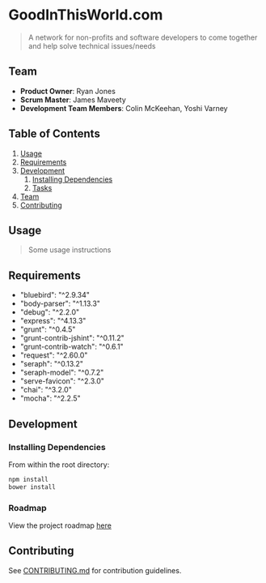 # GoodInThisWorld.com

> A network for non-profits and software developers to come together and help solve technical issues/needs

## Team

  - __Product Owner__: Ryan Jones
  - __Scrum Master__: James Maveety
  - __Development Team Members__: Colin McKeehan, Yoshi Varney

## Table of Contents

1. [Usage](#Usage)
1. [Requirements](#requirements)
1. [Development](#development)
    1. [Installing Dependencies](#installing-dependencies)
    1. [Tasks](#tasks)
1. [Team](#team)
1. [Contributing](#contributing)

## Usage

> Some usage instructions

## Requirements

- "bluebird": "^2.9.34"
- "body-parser": "^1.13.3"
- "debug": "^2.2.0"
- "express": "^4.13.3"
- "grunt": "^0.4.5"
- "grunt-contrib-jshint": "^0.11.2"
- "grunt-contrib-watch": "^0.6.1"
- "request": "^2.60.0"
- "seraph": "^0.13.2"
- "seraph-model": "^0.7.2"
- "serve-favicon": "^2.3.0"
- "chai": "^3.2.0"
- "mocha": "^2.2.5"

## Development

### Installing Dependencies

From within the root directory:

```sh
npm install
bower install
```

### Roadmap

View the project roadmap [here](https://github.com/BracyBunch/Febe/issues)


## Contributing

See [CONTRIBUTING.md](CONTRIBUTING.md) for contribution guidelines.
